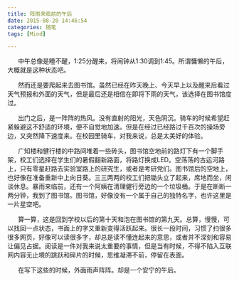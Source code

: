 ```yaml
---
title: 阵雨来临前的午后
date: 2015-08-20 14:46:54
categories: 随笔
tags: [Mind]

---
```

      中午总像是睡不醒，1:25分醒来，将闹钟从1:30调到1:45。所谓慵懒的午后，大概就是这种状态吧。

      然而还是要爬起来去图书馆。虽然已经在昨天晚上、今天早上以及醒来后看过天气预报和外面的天气，但是最后还是相信在即将下雨的天气，该选择在图书馆度过。

      出门之后，是一阵阵的热风。没有直射的阳光，天色阴沉。骑车的时候希望赶紧躲避这不舒适的环境，便不自觉地加速。但是在经过已经路过千百次的操场旁边，又突然降下速度来。在校园里骑车，对我来说，总是太美好的体验。

      广知楼和健行楼的中路间堆着一些砖头，图书馆空地前的路灯下有一个脚手架，校工们选择在学生们的暑假翻新路面，将路灯换成LED。空荡荡的古运河路上，只有零星赶路去实验室路上的研究生，或者是考研党们。图书馆后的空地上，也好像在准备重新中上向日葵。三三两两的校工们把锄头立了起来，席地而坐，闲谈休息。暴雨来临前，还有一个阿姨在清理健行旁边的一个垃圾桶。于是在断断一两分钟，我到了图书馆。图书馆，好像没有一个属于自己的独特名字，也许这里是一片星空吧。

      算一算，这是回到学校以后的第十天和泡在图书馆的第九天。总算，慢慢，可以找回一点状态，书面上的字又重新变得活跃起来。很长一段时间，习惯了扫很多很多网页，好像可以读很多字，却总是读不懂连起来的意思，或者并不深刻和容易让偏见占据。阅读是一件对我来说太重要的事情，但是当有时候，不得不陷入互联网内容无止境的跳跃和碎片的时候，思维凝滞不前，停留在表面。  

      在写下这些的时候，外面雨声阵阵。却是一个安宁的午后。